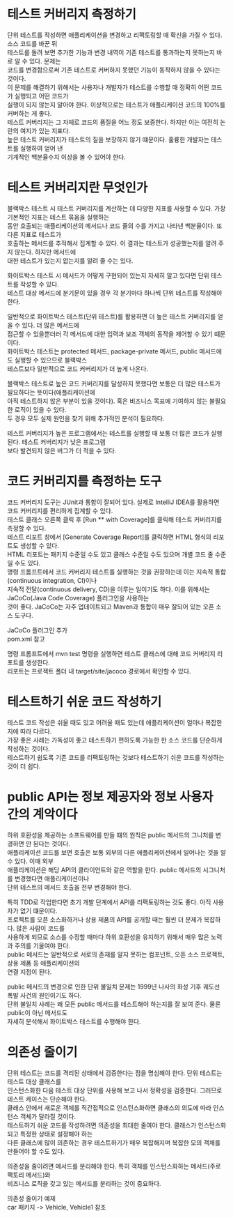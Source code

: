 # **테스트 커버리지 측정하기**  
단위 테스트를 작성하면 애플리케이션을 변경하고 리팩토링할 때 확신을 가질 수 있다. 소스 코드를 바꾼 뒤  
테스트를 돌려 보면 추가한 기능과 변경 내역이 기존 테스트를 통과하는지 못하는지 바로 알 수 있다. 문제는  
코드를 변경함으로써 기존 테스트로 커버하지 못했던 기능이 동작하지 않을 수 있다는 것이다.  
이 문제를 해결하기 위해서는 사용자나 개발자가 테스트를 수행할 때 정확히 어떤 코드가 실행되고 어떤 코드가  
실행이 되지 않는지 알아야 한다. 이상적으로는 테스트가 애플리케이션 코드의 100%를 커버하는 게 좋다.  
테스트 커버리지는 그 자체로 코드의 품질을 어느 정도 보증한다. 하지만 이는 여전히 논란의 여지가 있는 지표다.  
높은 테스트 커버리지가 테스트의 질을 보장하지 않기 떄문이다. 훌륭한 개발자는 테스트를 실행하여 얻어 낸  
기계적인 백분율수치 이상을 볼 수 있어야 한다.  
  
# **테스트 커버리지란 무엇인가**  
블랙박스 테스트 시 테스트 커버리지를 계산하는 데 다양한 지표를 사용할 수 있다. 가장 기본적인 지표는 테스트 묶음을 실행하는  
동안 호출되는 애플리케이션의 메서드나 코드 줄의 수를 가지고 나타낸 백분율이다. 또 다른 지표로 테스트가  
호출하는 메서드를 추적해서 집계할 수 있다. 이 결과는 테스트가 성공했는지를 알려 주지 않는다. 하지만 메서드에  
대한 테스트가 있는지 없는지를 알려 줄 수는 있다.  
  
화이트박스 테스트 시 메서드가 어떻게 구현되어 있는지 자세히 알고 있다면 단위 테스트를 작성할 수 있다.  
테스트 대상 메서드에 분기문이 있을 경우 각 분기마다 하나씩 단위 테스트를 작성해야 한다.  
  
일반적으로 화이트박스 테스트(단위 테스트)를 활용하면 더 높은 테스트 커버리지를 얻을 수 있다. 더 많은 메서드에  
접근할 수 있을뿐더러 각 메서드에 대한 입력과 보조 객체의 동작을 제어할 수 있기 떄문이다.  
화이트박스 테스트는 protected 메서드, package-private 메서드, public 메서드에도 실행할 수 있으므로 블랙박스  
테스트보다 일반적으로 코드 커버리지가 더 높게 나온다.  
  
블랙박스 테스트로 높은 코드 커버리지를 달성하지 못했다면 보통은 더 많은 테스트가 필요하다는 뜻이다(애플리케이션에  
아직 테스트하지 않은 부분이 있을 것이다). 혹은 비즈니스 목표에 기여하지 않는 불필요한 로직이 있을 수 있다.  
두 경우 모두 실제 원인을 찾기 위해 추가적인 분석이 필요하다.  
  
테스트 커버리지가 높은 프로그램에서는 테스트를 실행할 때 보통 더 많은 코드가 실행된다. 테스트 커버리지가 낮은 프로그램  
보다 발견되지 않은 버그가 더 적을 수 있다.  
  
# **코드 커버리지를 측정하는 도구**  
코드 커버리지 도구는 JUnit과 통합이 잘되어 있다. 실제로 IntelliJ IDEA를 활용하면 코드 커버리지를 편리하게 집계할 수 있다.  
테스트 클래스 오른쪽 클릭 후 [Run ** with Coverage]를 클릭해 테스트 커버리지를 측정할 수 있다.  
테스트 리포트 창에서 [Generate Coverage Report]를 클릭하면 HTML 형식의 리포트도 생성할 수 있다.    
HTML 리포트는 패키지 수준일 수도 있고 클래스 수준일 수도 있으며 개별 코드 줄 수준일 수도 있다.  
명령 프롬프트에서 코드 커버리지 테스트를 실행하는 것을 권장하는데 이는 지속적 통합(continuous integration, CI)이나  
지속적 전달(continuous delivery, CD)을 이루는 일이기도 하다. 이를 위해서는 JaCoCo(Java Code Coverage) 플러그인을 사용하는  
것이 좋다. JaCoCo는 자주 업데이트되고 Maven과 통합이 매우 잘되어 있는 오픈 소스 도구다.  
  
JaCoCo 플러그인 추가  
pom.xml 참고  
  
명령 프롬프트에서 mvn test 명령을 실행하면 테스트 클래스에 대해 코드 커버리지 리포트를 생성한다.  
리포트는 프로젝트 폴더 내 target/site/jacoco 경로에서 확인할 수 있다.

# **테스트하기 쉬운 코드 작성하기**  
테스트 코드 작성은 쉬울 때도 있고 어려울 때도 있는데 애플리케이션이 얼마나 복잡한지에 따라 다르다.  
가장 좋은 사례는 가독성이 좋고 테스트하기 편하도록 가능한 한 소스 코드를 단순하게 작성하는 것이다.  
테스트하기 쉽도록 기존 코드를 리팩토링하는 것보다 테스트하기 쉬운 코드를 작성하는 것이 더 쉽다.  
  
# **public API는 정보 제공자와 정보 사용자 간의 계악이다**  
하위 호환성을 제공하는 소프트웨어를 만들 떄의 원칙은 public 메서드의 그니처를 변경하면 안 된다는 것이다.  
애플리케이션 코드를 보면 호출은 보통 외부의 다른 애플리케이션에서 일어나는 것을 알 수 있다. 이때 외부  
애플리케이션은 해당 API의 클라이언트와 같은 역할을 한다. public 메서드의 시그니처를 변경했다면 애플리케이션이나  
단위 테스트의 메서드 호출을 전부 변경해야 한다.  
  
특히 TDD로 작업한다면 초기 개발 단계에서 API를 리팩토링하는 것도 좋다. 아직 사용자가 없기 떄문이다.  
프로젝트를 오픈 소스화하거나 상용 제품의 API를 공개할 때는 훨씬 더 문제가 복잡하다. 많은 사람이 코드를  
사용하게 되므로 소스를 수정할 때마다 하위 호환성을 유지하기 위해서 매우 많은 노력과 주의를 기울여야 한다.  
public 메서드는 일반적으로 서로의 존재를 알지 못하는 컴포넌트, 오픈 소스 프로젝트, 상용 제품 등 애플리케이션의  
연결 지점이 된다.  
  
public 메서드의 변경으로 인한 단위 불일치 문제는 1999년 나사의 화성 기후 궤도선 폭발 사건의 원인이기도 하다.  
단위 불일치 사례는 왜 모든 public 메서드를 테스트해야 하는지를 잘 보여 준다. 물론 public이 아닌 메서드도  
자세히 분석해서 화이트박스 테스트를 수행해야 한다.  
  
# **의존성 줄이기**  
단위 테스트는 코드를 격리된 상태에서 검증한다는 점을 명심해야 한다. 단위 테스트는 테스트 대상 클래스를  
인스턴스화한 다음 테스트 대상 단위를 사용해 보고 나서 정확성을 검증한다. 그러므로 테스트 케이스는 단순해야 한다.  
클래스 안에서 새로운 객체를 직간접적으로 인스턴스화하면 클래스의 의도에 따라 인스턴스 객체가 달라질 것이다.  
테스트하기 쉬운 코드를 작성하려면 의존성을 최대한 줄여야 한다. 클래스가 인스턴스화되고 특정한 상태로 설정해야 하는  
다른 클래스에 많이 의존하는 경우 테스트하기가 매우 복잡해지며 복잡한 모의 객체를 만들어야 할 수도 있다.  
  
의존성을 줄이려면 메서드를 분리해야 한다. 특히 객체를 인스턴스화하는 메서드(주로 팩토리 메서드)와  
비즈니스 로직을 갖고 있는 메서드를 분리하는 것이 중요하다.
  
의존성 줄이기 예제  
car 패키지 -> Vehicle, Vehicle1 참조  
  
